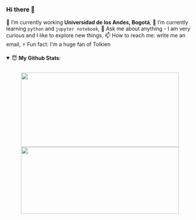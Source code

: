 ### Hi there 👋

<!--
**sierraporta/sierraporta** is a ✨ _special_ ✨ repository because its `README.md` (this file) appears on your GitHub profile.
-->
🔭 I’m currently working **Universidad de los Andes, Bogotá**, 🌱 I’m currently learning `python` and `jupyter notebook`, 💬 Ask me about anything - I am very curious and I like to explore new things, 📫 How to reach me: write me  an email, ⚡ Fun fact: I'm a huge fan of Tolkien

<details open>
 <summary> 😇 <b>My Github Stats</b>: </summary>
<br>
<p align = "center">
  <img src = "https://github-readme-stats.vercel.app/api?username=sierraporta&count_private=true&show_icons=true&theme=gruvbox&layout=compac" width="425" height="200">
  <img src = "https://github-readme-stats.vercel.app/api/top-langs/?username=sierraporta&theme=gruvbox&layout=compac&show_icons=true&hide=css,html" width="425" height="180">
</p>

</details>
